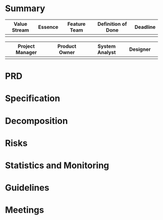 # Summary

| Value Stream | Essence | Feature Team | Definition of Done | Deadline |
| ------------ | ------- | ------------ | ------------------ | -------- |
|              |         |              |                    |          |

| Project Manager | Product Owner | System Analyst | Designer |     |
| --------------- | ------------- | -------------- | -------- | --- |
|                 |               |                |          |     |

# PRD
# Specification
# Decomposition
# Risks
# Statistics and Monitoring
# Guidelines
# Meetings